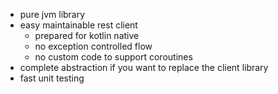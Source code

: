 
* pure jvm library
* easy maintainable rest client
    * prepared for kotlin native
    * no exception controlled flow
    * no custom code to support coroutines
* complete abstraction if you want to replace the client library
* fast unit testing

